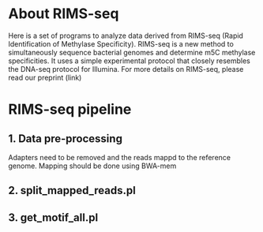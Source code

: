# About RIMS-seq
Here is a set of programs to analyze data derived from RIMS-seq (Rapid Identification of Methylase Specificity). 
RIMS-seq is a new method to simultaneously sequence bacterial genomes and determine m5C methylase specificities. It uses a simple experimental protocol that closely resembles the DNA-seq protocol for Illumina. For more details on RIMS-seq, please read our preprint (link)

# RIMS-seq pipeline 
## 1. Data pre-processing
Adapters need to be removed and the reads mappd to the reference genome. Mapping should be done using BWA-mem

## 2. split_mapped_reads.pl

## 3. get_motif_all.pl
